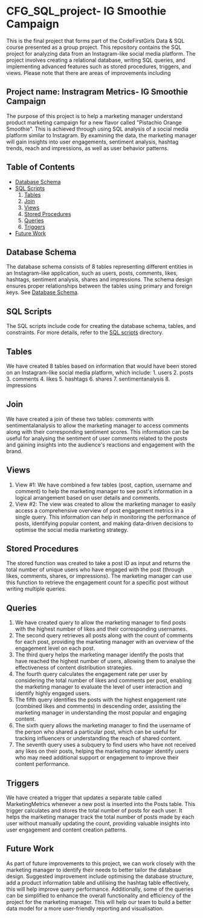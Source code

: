 # CFG_SQL_project- IG Smoothie Campaign
This is the final project that forms part of the CodeFirstGirls Data & SQL course presented as a group project. This repository contains the SQL project for analyzing data from an Instagram-like social media platform. The project involves creating a relational database, writing SQL queries, and implementing advanced features such as stored procedures, triggers, and views. Please note that there are areas of improvements including 

## Project name: Instragram Metrics- IG Smoothie Campaign
The purpose of this project is to help a marketing manager understand product marketing campaign for a new flavor called "Pistachio Orange Smoothie". This is achieved through using SQL analysis of a social media platform similar to Instagram. By examining the data, the marketing manager will gain insights into user engagements, sentiment analysis, hashtag trends, reach and impressions, as well as user behavior patterns.

## Table of Contents
- [Database Schema](#database-schema)
- [SQL Scripts](#sql-scripts)
	1. [Tables](#tables)
	2. [Join](#join)
	3. [Views](#views)
	4. [Stored Procedures](#stored-procedures)
	5. [Queries](#queries)
	6. [Triggers](#triggers)
- [Future Work](#future-work)

## Database Schema
The database schema consists of 8 tables representing different entities in an Instagram-like application, such as users, posts, comments, likes, hashtags, sentiment analysis, shares and impressions. The schema design ensures proper relationships between the tables using primary and foreign keys. See [Database Schema](./cfg_gp44.dbdiagram.png/).

## SQL Scripts
The SQL scripts include code for creating the database schema, tables, and constraints. For more details, refer to the [SQL scripts](./sql_scripts/) directory.

## Tables
We have created 8 tables based on information that would have been stored on an Instagram-like social media platform, which include:
		1. users
		2. posts
		3. comments
		4. likes
		5. hashtags
		6. shares
		7. sentimentanalysis
		8. impressions
		
## Join
We have created a join of these two tables: comments  with sentimentalanalysis to allow the marketing manager to access comments along with their corresponding sentiment scores. This information can be useful for analysing the sentiment of user comments related to the posts and gaining insights into the audience's reactions and engagement with the brand.

## Views
1. View #1: We have combined a few tables (post, caption, username and comment) to help the marketing manager to see post's information in a logical arrangement based on user details and comments.
2. View #2: The view was created to allow the marketing manager to easily access a comprehensive overview of post engagement metrics in a single query. This information can help in monitoring the performance of posts, identifying popular content, and making data-driven decisions to optimise the social media marketing strategy.

## Stored Procedures
The stored function was created to take a post ID as input and returns the total number of unique users who have engaged with the post (through likes, comments, shares, or impressions). The marketing manager can use this function to retrieve the engagement count for a specific post without writing multiple queries.

## Queries
1. We have created query to allow the marketing manager to find posts with the highest number of likes and their corresponding usernames.
2. The second query retrieves all posts along with the count of comments for each post, providing the marketing manager with an overview of the engagement level on each post.
3. The third query helps the marketing manager identify the posts that have reached the highest number of users, allowing them to analyse the effectiveness of content distribution strategies.
4. The fourth query calculates the engagement rate per user by considering the total number of likes and comments per post, enabling the marketing manager to evaluate the level of user interaction and identify highly engaged users.
5. The fifth query identifies the posts with the highest engagement rate (combined likes and comments) in descending order, assisting the marketing manager in understanding the most popular and engaging content.
6. The sixth query allows the marketing manager to find the username of the person who shared a particular post, which can be useful for tracking influencers or understanding the reach of shared content.
7. The seventh query uses a subquery to find users who have not received any likes on their posts, helping the marketing manager identify users who may need additional support or engagement to improve their content performance.

## Triggers
We have created a trigger that updates a separate table called MarketingMetrics whenever a new post is inserted into the Posts table. This trigger calculates and stores the total number of posts for each user. It helps the marketing manager track the total number of posts made by each user without manually updating the count, providing valuable insights into user engagement and content creation patterns.

## Future Work
As part of future improvements to this project, we can work closely with the marketing manager to identify their needs to better tailor the database design. Suggested improvement include optimising the database structure, add a product information table and utilising the hashtag table effectively, this will help improve query performance. Additionally, some of the queries can be simplified to enhance the overall functionality and efficiency of the project for the marketing manager. This will help our team to build a better data model for a more user-friendly reporting and visualisation.


